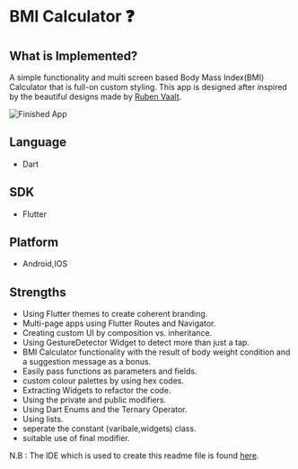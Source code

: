 # BMI Calculator ❓

## What is Implemented?

A simple functionality and multi screen based Body Mass Index(BMI) Calculator that is full-on custom styling. This app is designed after inspired by the beautiful designs made by [Ruben Vaalt](https://dribbble.com/shots/4585382-Simple-BMI-Calculator).

![Finished App](https://github.com/Shawon-Lodh/BMI-Calculator/blob/main/bmi_calculator.gif)

## Language
- Dart
## SDK
- Flutter
## Platform
- Android,IOS

## Strengths
- Using Flutter themes to create coherent branding.
- Multi-page apps using Flutter Routes and Navigator.
- Creating custom UI by composition vs. inheritance.
- Using GestureDetector Widget to detect more than just a tap.
- BMI Calculator functionality with the result of body weight condition and a suggestion message as a bonus.
- Easily pass functions as parameters and fields.
- custom colour palettes by using hex codes.
- Extracting Widgets to refactor the code.
- Using the private and public modifiers.
- Using Dart Enums and the Ternary Operator.
- Using lists.
- seperate the constant (varibale,widgets) class.
- suitable use of final modifier.

N.B : The IDE which is used to create this readme file is found [here](https://dillinger.io/).